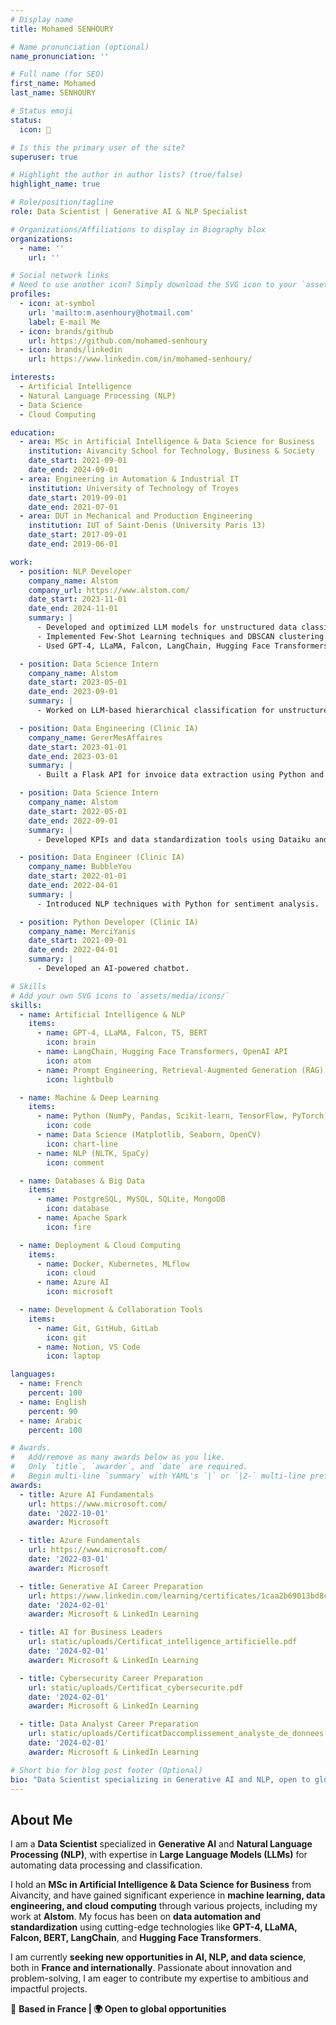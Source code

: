 ```yaml
---
# Display name
title: Mohamed SENHOURY

# Name pronunciation (optional)
name_pronunciation: ''

# Full name (for SEO)
first_name: Mohamed
last_name: SENHOURY

# Status emoji
status:
  icon: 🥅

# Is this the primary user of the site?
superuser: true

# Highlight the author in author lists? (true/false)
highlight_name: true

# Role/position/tagline
role: Data Scientist | Generative AI & NLP Specialist

# Organizations/Affiliations to display in Biography blox
organizations:
  - name: ''
    url: ''

# Social network links
# Need to use another icon? Simply download the SVG icon to your `assets/media/icons/` folder.
profiles:
  - icon: at-symbol
    url: 'mailto:m.asenhoury@hotmail.com'
    label: E-mail Me
  - icon: brands/github
    url: https://github.com/mohamed-senhoury
  - icon: brands/linkedin
    url: https://www.linkedin.com/in/mohamed-senhoury/

interests:
  - Artificial Intelligence
  - Natural Language Processing (NLP)
  - Data Science
  - Cloud Computing

education:
  - area: MSc in Artificial Intelligence & Data Science for Business
    institution: Aivancity School for Technology, Business & Society
    date_start: 2021-09-01
    date_end: 2024-09-01
  - area: Engineering in Automation & Industrial IT
    institution: University of Technology of Troyes
    date_start: 2019-09-01
    date_end: 2021-07-01
  - area: DUT in Mechanical and Production Engineering
    institution: IUT of Saint-Denis (University Paris 13)
    date_start: 2017-09-01
    date_end: 2019-06-01

work:
  - position: NLP Developer
    company_name: Alstom
    company_url: https://www.alstom.com/
    date_start: 2023-11-01
    date_end: 2024-11-01
    summary: |
      - Developed and optimized LLM models for unstructured data classification.
      - Implemented Few-Shot Learning techniques and DBSCAN clustering for data standardization.
      - Used GPT-4, LLaMA, Falcon, LangChain, Hugging Face Transformers, and OpenAI API.

  - position: Data Science Intern
    company_name: Alstom
    date_start: 2023-05-01
    date_end: 2023-09-01
    summary: |
      - Worked on LLM-based hierarchical classification for unstructured data.

  - position: Data Engineering (Clinic IA)
    company_name: GererMesAffaires
    date_start: 2023-01-01
    date_end: 2023-03-01
    summary: |
      - Built a Flask API for invoice data extraction using Python and Pytesseract.

  - position: Data Science Intern
    company_name: Alstom
    date_start: 2022-05-01
    date_end: 2022-09-01
    summary: |
      - Developed KPIs and data standardization tools using Dataiku and Azure.

  - position: Data Engineer (Clinic IA)
    company_name: BubbleYou
    date_start: 2022-01-01
    date_end: 2022-04-01
    summary: |
      - Introduced NLP techniques with Python for sentiment analysis.

  - position: Python Developer (Clinic IA)
    company_name: MerciYanis
    date_start: 2021-09-01
    date_end: 2022-04-01
    summary: |
      - Developed an AI-powered chatbot.

# Skills
# Add your own SVG icons to `assets/media/icons/`
skills:
  - name: Artificial Intelligence & NLP
    items:
      - name: GPT-4, LLaMA, Falcon, T5, BERT
        icon: brain
      - name: LangChain, Hugging Face Transformers, OpenAI API
        icon: atom
      - name: Prompt Engineering, Retrieval-Augmented Generation (RAG)
        icon: lightbulb

  - name: Machine & Deep Learning
    items:
      - name: Python (NumPy, Pandas, Scikit-learn, TensorFlow, PyTorch)
        icon: code
      - name: Data Science (Matplotlib, Seaborn, OpenCV)
        icon: chart-line
      - name: NLP (NLTK, SpaCy)
        icon: comment

  - name: Databases & Big Data
    items:
      - name: PostgreSQL, MySQL, SQLite, MongoDB
        icon: database
      - name: Apache Spark
        icon: fire

  - name: Deployment & Cloud Computing
    items:
      - name: Docker, Kubernetes, MLflow
        icon: cloud
      - name: Azure AI
        icon: microsoft

  - name: Development & Collaboration Tools
    items:
      - name: Git, GitHub, GitLab
        icon: git
      - name: Notion, VS Code
        icon: laptop

languages:
  - name: French
    percent: 100
  - name: English
    percent: 90
  - name: Arabic
    percent: 100

# Awards.
#   Add/remove as many awards below as you like.
#   Only `title`, `awarder`, and `date` are required.
#   Begin multi-line `summary` with YAML's `|` or `|2-` multi-line prefix and indent 2 spaces below.
awards:
  - title: Azure AI Fundamentals
    url: https://www.microsoft.com/
    date: '2022-10-01'
    awarder: Microsoft

  - title: Azure Fundamentals
    url: https://www.microsoft.com/
    date: '2022-03-01'
    awarder: Microsoft

  - title: Generative AI Career Preparation
    url: https://www.linkedin.com/learning/certificates/1caa2b69013bd8ccd1cb77cf259aced681788b293e381e0f274209f11d161755?trk=share_certificate
    date: '2024-02-01'
    awarder: Microsoft & LinkedIn Learning

  - title: AI for Business Leaders
    url: static/uploads/Certificat_intelligence_artificielle.pdf
    date: '2024-02-01'
    awarder: Microsoft & LinkedIn Learning

  - title: Cybersecurity Career Preparation
    url: static/uploads/Certificat_cybersecurite.pdf
    date: '2024-02-01'
    awarder: Microsoft & LinkedIn Learning

  - title: Data Analyst Career Preparation
    url: static/uploads/CertificatDaccomplissement_analyste_de_donnees.pdf
    date: '2024-02-01'
    awarder: Microsoft & LinkedIn Learning

# Short bio for blog post footer (Optional)
bio: "Data Scientist specializing in Generative AI and NLP, open to global opportunities."
---
```

## About Me  

I am a **Data Scientist** specialized in **Generative AI** and **Natural Language Processing (NLP)**, with expertise in **Large Language Models (LLMs)** for automating data processing and classification.

I hold an **MSc in Artificial Intelligence & Data Science for Business** from Aivancity, and have gained significant experience in **machine learning, data engineering, and cloud computing** through various projects, including my work at **Alstom**. My focus has been on **data automation and standardization** using cutting-edge technologies like **GPT-4, LLaMA, Falcon, BERT, LangChain**, and **Hugging Face Transformers**.

I am currently **seeking new opportunities in AI, NLP, and data science**, both in **France and internationally**. Passionate about innovation and problem-solving, I am eager to contribute my expertise to ambitious and impactful projects.

📍 **Based in France | 🌍 Open to global opportunities**
